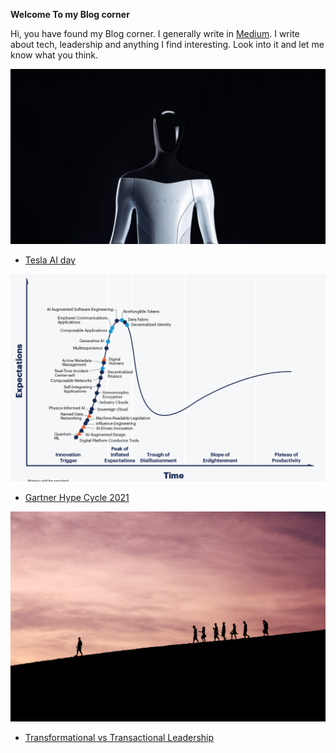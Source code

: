 **Welcome To my Blog corner**


Hi, you have found my Blog corner. I generally write in [Medium](https://medium.com/). 
I write about tech, leadership and anything I find interesting. Look into it and let me know what you think.



![Tesla AI day](https://github.com/Mainak1792/Mainak1792.github.io/blob/main/assets/Tesla_Ai.PNG)
- [Tesla AI day](https://mainak1996.medium.com/what-i-learned-from-tesla-ai-day-19c5e32c825a)

![Gartner Hype Cycle](https://github.com/Mainak1792/Mainak1792.github.io/blob/main/assets/gartner.PNG)
- [Gartner Hype Cycle 2021](https://mainak1996.medium.com/the-gartner-hype-cycle-for-emerging-technology-2021-and-what-it-means-for-us-e4a4455dab07)


![Leadership](https://github.com/Mainak1792/Mainak1792.github.io/blob/main/assets/jehyun-sung-6U5AEmQIajg-unsplash.jpg)
- [Transformational vs Transactional Leadership](https://mainak1996.medium.com/transformational-vs-transactional-leadership-79a198e0d092)
